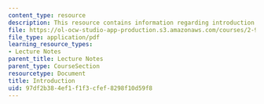 ```yaml
---
content_type: resource
description: This resource contains information regarding introduction.
file: https://ol-ocw-studio-app-production.s3.amazonaws.com/courses/2-96-management-in-engineering-fall-2012/97df2b384ef1f1f3cfef8298f10d59f8_MIT2_96F12_lec01.pdf
file_type: application/pdf
learning_resource_types:
- Lecture Notes
parent_title: Lecture Notes
parent_type: CourseSection
resourcetype: Document
title: Introduction
uid: 97df2b38-4ef1-f1f3-cfef-8298f10d59f8
---
```

